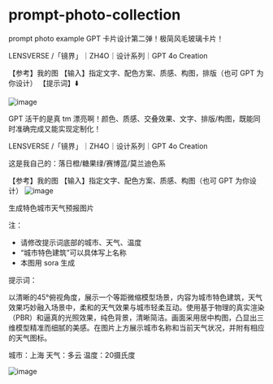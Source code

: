 # prompt-photo-collection
prompt photo example
GPT 卡片设计第二弹！极简风毛玻璃卡片！

LENSVERSE /「镜界」｜ZH4O｜设计系列｜GPT 4o Creation

【参考】我的图
【输入】指定文字、配色方案、质感、构图，排版（也可 GPT 为你设计）
【提示词】⬇️

![image](https://github.com/user-attachments/assets/588f479b-0b28-4054-afd9-0c34159dd771)

GPT 活干的是真 tm 漂亮啊！颜色、质感、交叠效果、文字、排版/构图，既能同时准确完成又能实现定制化！

LENSVERSE /「镜界」｜ZH4O｜设计系列｜GPT 4o Creation

这是我自己的：落日橙/糖果绿/赛博蓝/莫兰迪色系

【参考】我的图
【输入】指定文字、配色方案、质感、构图（也可 GPT 为你设计）
![image](https://github.com/user-attachments/assets/03f84fe9-ab60-4702-bb0d-e822fd04d737)

生成特色城市天气预报图片

注：
- 请修改提示词底部的城市、天气、温度
- “城市特色建筑”可以具体写上名称
- 本图用 sora 生成

提示词：

以清晰的45°俯视角度，展示一个等距微缩模型场景，内容为城市特色建筑，天气效果巧妙融入场景中，柔和的天气效果与城市轻柔互动。使用基于物理的真实渲染（PBR）和逼真的光照效果，纯色背景，清晰简洁。画面采用居中构图，凸显出三维模型精准而细腻的美感。在图片上方展示城市名称和当前天气状况，并附有相应的天气图标。

城市：上海
天气：多云
温度：20摄氏度

![image](https://github.com/user-attachments/assets/2c5caa5f-e916-4242-92dc-c99c14a534ab)


